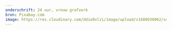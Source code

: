 ```yaml
---
onderschrift: 24 uur, vrouw grafzerk
bron: Pixabay.com
image: https://res.cloudinary.com/ddio9vlzi/image/upload/v1680936062/sciencegeek/posts/laatste-24-uur-vrouw-grafzerk.jpg
---
```

